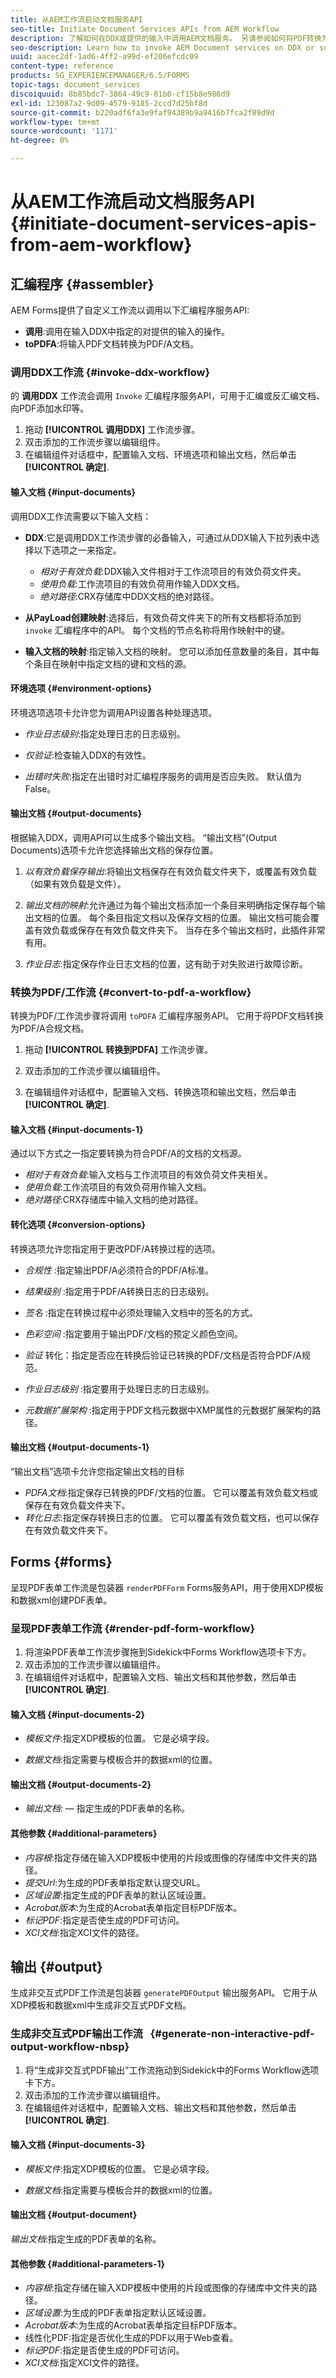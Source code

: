 ```yaml
---
title: 从AEM工作流启动文档服务API
seo-title: Initiate Document Services APIs from AEM Workflow
description: 了解如何在DDX或提供的输入中调用AEM文档服务。 另请参阅如何将PDF转换为PDF/A
seo-description: Learn how to invoke AEM Document services on DDX or supplied inputs. Also see hwo to convert PDF to PDF/A
uuid: aacec2df-1ad6-4ff2-a99d-ef206efcdc09
content-type: reference
products: SG_EXPERIENCEMANAGER/6.5/FORMS
topic-tags: document_services
discoiquuid: 8b85bdc7-3864-49c9-81b0-cf15b8e986d9
exl-id: 123087a2-9d09-4579-9185-2ccd7d25bf8d
source-git-commit: b220adf6fa3e9faf94389b9a9416b7fca2f89d9d
workflow-type: tm+mt
source-wordcount: '1171'
ht-degree: 0%

---
```


# 从AEM工作流启动文档服务API  {#initiate-document-services-apis-from-aem-workflow}

## 汇编程序 {#assembler}

AEM Forms提供了自定义工作流以调用以下汇编程序服务API:

* **调用**:调用在输入DDX中指定的对提供的输入的操作。
* **toPDFA**:将输入PDF文档转换为PDF/A文档。

### 调用DDX工作流 {#invoke-ddx-workflow}

的 **调用DDX** 工作流会调用 `Invoke` 汇编程序服务API，可用于汇编或反汇编文档、向PDF添加水印等。

1. 拖动 **[!UICONTROL 调用DDX]** 工作流步骤。
1. 双击添加的工作流步骤以编辑组件。
1. 在编辑组件对话框中，配置输入文档、环境选项和输出文档，然后单击 **[!UICONTROL 确定]**.

#### 输入文档 {#input-documents}

调用DDX工作流需要以下输入文档：

* **DDX**:它是调用DDX工作流步骤的必备输入，可通过从DDX输入下拉列表中选择以下选项之一来指定。

   * *相对于有效负载*:DDX输入文件相对于工作流项目的有效负荷文件夹。
   * *使用负载*:工作流项目的有效负荷用作输入DDX文档。
   * *绝对路径*:CRX存储库中DDX文档的绝对路径。

* **从PayLoad创建映射**:选择后，有效负荷文件夹下的所有文档都将添加到 `invoke` 汇编程序中的API。 每个文档的节点名称将用作映射中的键。

* **输入文档的映射**:指定输入文档的映射。 您可以添加任意数量的条目，其中每个条目在映射中指定文档的键和文档的源。

#### 环境选项 {#environment-options}

环境选项选项卡允许您为调用API设置各种处理选项。

* *作业日志级别*:指定处理日志的日志级别。
* *仅验证*:检查输入DDX的有效性。

* *出错时失败*:指定在出错时对汇编程序服务的调用是否应失败。 默认值为False。

#### 输出文档 {#output-documents}

根据输入DDX，调用API可以生成多个输出文档。 “输出文档”(Output Documents)选项卡允许您选择输出文档的保存位置。

1. *以有效负载保存输出*:将输出文档保存在有效负载文件夹下，或覆盖有效负载（如果有效负载是文件）。
1. *输出文档的映射*:允许通过为每个输出文档添加一个条目来明确指定保存每个输出文档的位置。 每个条目指定文档以及保存文档的位置。 输出文档可能会覆盖有效负载或保存在有效负载文件夹下。 当存在多个输出文档时，此插件非常有用。

1. *作业日志*:指定保存作业日志文档的位置，这有助于对失败进行故障诊断。

### 转换为PDF/工作流 {#convert-to-pdf-a-workflow}

转换为PDF/工作流步骤将调用 `toPDFA` 汇编程序服务API。 它用于将PDF文档转换为PDF/A合规文档。

1. 拖动 **[!UICONTROL 转换到PDFA]** 工作流步骤。

1. 双击添加的工作流步骤以编辑组件。
1. 在编辑组件对话框中，配置输入文档、转换选项和输出文档，然后单击 **[!UICONTROL 确定]**.

#### 输入文档 {#input-documents-1}

通过以下方式之一指定要转换为符合PDF/A的文档的文档源。

* *相对于有效负载*:输入文档与工作流项目的有效负荷文件夹相关。
* *使用负载*:工作流项目的有效负荷用作输入文档。
* *绝对路径*:CRX存储库中输入文档的绝对路径。

#### 转化选项 {#conversion-options}

转换选项允许您指定用于更改PDF/A转换过程的选项。

* *合规性* :指定输出PDF/A必须符合的PDF/A标准。
* *结果级别* :指定用于PDF/A转换日志的日志级别。
* *签名* :指定在转换过程中必须处理输入文档中的签名的方式。
* *色彩空间* :指定要用于输出PDF/文档的预定义颜色空间。
* *验证* 转化：指定是否应在转换后验证已转换的PDF/文档是否符合PDF/A规范。
* *作业日志级别* :指定要用于处理日志的日志级别。

* *元数据扩展架构* :指定用于PDF文档元数据中XMP属性的元数据扩展架构的路径。

#### 输出文档 {#output-documents-1}

“输出文档”选项卡允许您指定输出文档的目标

* *PDFA文档*:指定保存已转换的PDF/文档的位置。 它可以覆盖有效负载文档或保存在有效负载文件夹下。
* *转化日志*:指定保存转换日志的位置。 它可以覆盖有效负载文档，也可以保存在有效负载文件夹下。

## Forms {#forms}

呈现PDF表单工作流是包装器 `renderPDFForm` Forms服务API，用于使用XDP模板和数据xml创建PDF表单。

### 呈现PDF表单工作流 {#render-pdf-form-workflow}

1. 将渲染PDF表单工作流步骤拖到Sidekick中Forms Workflow选项卡下方。
1. 双击添加的工作流步骤以编辑组件。
1. 在编辑组件对话框中，配置输入文档、输出文档和其他参数，然后单击 **[!UICONTROL 确定]**.

#### 输入文档 {#input-documents-2}

* *模板文件*:指定XDP模板的位置。 它是必填字段。

* *数据文档*:指定需要与模板合并的数据xml的位置。

#### 输出文档 {#output-documents-2}

* *输出文档*: — 指定生成的PDF表单的名称。

#### 其他参数 {#additional-parameters}

* *内容根*:指定存储在输入XDP模板中使用的片段或图像的存储库中文件夹的路径。
* *提交Url*:为生成的PDF表单指定默认提交URL。
* *区域设置*:指定生成的PDF表单的默认区域设置。
* *Acrobat版本*:为生成的Acrobat表单指定目标PDF版本。
* *标记PDF*:指定是否使生成的PDF可访问。
* *XCI文档*:指定XCI文件的路径。

## 输出 {#output}

生成非交互式PDF工作流是包装器 `generatePDFOutput` 输出服务API。 它用于从XDP模板和数据xml中生成非交互式PDF文档。

### 生成非交互式PDF输出工作流   {#generate-non-interactive-pdf-output-workflow-nbsp}

1. 将“生成非交互式PDF输出”工作流拖动到Sidekick中的Forms Workflow选项卡下方。
1. 双击添加的工作流步骤以编辑组件。
1. 在编辑组件对话框中，配置输入文档、输出文档和其他参数，然后单击 **[!UICONTROL 确定]**.

#### 输入文档 {#input-documents-3}

* *模板文件*:指定XDP模板的位置。 它是必填字段。

* *数据文档*:指定需要与模板合并的数据xml的位置。

#### 输出文档 {#output-document}

*输出文档*:指定生成的PDF表单的名称。

#### 其他参数 {#additional-parameters-1}

* *内容根*:指定存储在输入XDP模板中使用的片段或图像的存储库中文件夹的路径。
* *区域设置*:为生成的PDF表单指定默认区域设置。
* *Acrobat版本*:为生成的Acrobat表单指定目标PDF版本。
* 线性化PDF:指定是否优化生成的PDF以用于Web查看。
* *标记PDF*:指定是否使生成的PDF可访问。
* *XCI文档*:指定XCI文件的路径。
